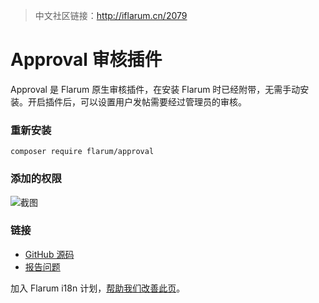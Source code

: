 > 中文社区链接：http://iflarum.cn/2079

# Approval 审核插件

Approval 是 Flarum 原生审核插件，在安装 Flarum 时已经附带，无需手动安装。开启插件后，可以设置用户发帖需要经过管理员的审核。

### 重新安装

```
composer require flarum/approval
```

### 添加的权限
![截图](https://s1.ax1x.com/2020/08/11/aOvKCn.png)

### 链接
- [GitHub 源码](https://github.com/flarum/approval)
- [报告问题](https://github.com/flarum/approval/issues)

加入 Flarum i18n 计划，[帮助我们改善此页](https://github.com/Flarum-i18n/extension-release-posts-zh-cn/edit/master/flarum-approval.md)。